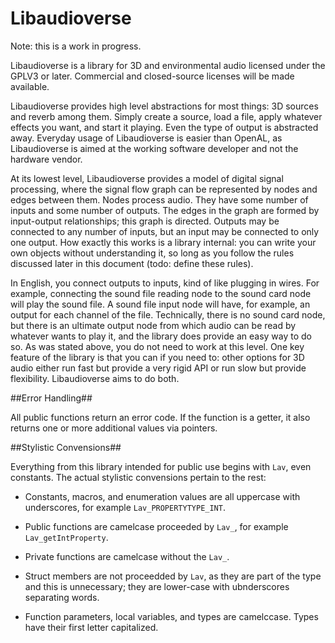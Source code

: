 Libaudioverse
==============
Note: this is a work in progress.

Libaudioverse is a library for 3D and environmental audio licensed under the GPLV3 or later.  Commercial and closed-source licenses will be made available.

Libaudioverse provides high level abstractions for most things: 3D sources and reverb among them.  Simply create a source, load a file, apply whatever effects you want, and start it playing.  Even the type of output is abstracted away.
Everyday usage of Libaudioverse is easier than OpenAL, as Libaudioverse is aimed at the working software developer and not the hardware vendor.

At its lowest level, Libaudioverse provides a model of digital signal processing, where the signal flow graph can be represented by nodes and edges between them.
Nodes process audio.  They have some number of inputs and some number of outputs.  The edges in the graph are formed by input-output relationships; this graph is directed.
Outputs may be connected to any number of inputs, but an input may be connected to only one output.  How exactly this works is a library internal: you can write your own objects without understanding it, so long as you follow the rules discussed later in this document (todo: define these rules).

In English, you connect outputs to inputs, kind of like plugging in wires.  For example, connecting the sound file reading node to the sound card node will play the sound file.  A sound file input node will have, for example, an output for each channel of the file. Technically, there is no sound card node, but there is an ultimate output node from which audio can be read by whatever wants to play it, and the library does provide an easy way to do so.
As was stated above, you do not need to work at this level.  One key feature of the library is that you can if you need to: other options for 3D audio either run fast but provide a very rigid API or run slow but provide flexibility.  Libaudioverse aims to do both.

##Error Handling##

All public functions return an error code.  If the function is a getter, it also returns one or more additional values via pointers.

##Stylistic Convensions##

Everything from this library intended for public use begins with `Lav`, even constants.  The actual stylistic convensions pertain to the rest:

- Constants, macros, and enumeration values are all uppercase with underscores, for example `Lav_PROPERTYTYPE_INT`.

- Public functions are camelcase proceeded by `Lav_`, for example `Lav_getIntProperty`.

- Private functions are camelcase without the `Lav_`.

- Struct members are not proceedded by `Lav`, as they are part of the type and this is unnecessary; they are lower-case with ubnderscores separating words.

- Function parameters, local variables, and types  are camelccase.  Types have their first letter capitalized.